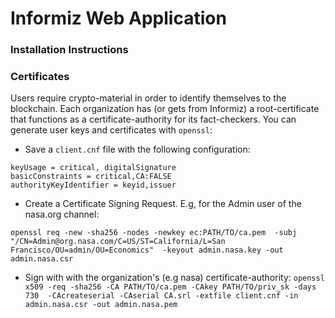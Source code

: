 # Informiz Web Application

### Installation Instructions

### Certificates
Users require crypto-material in order to identify themselves to the blockchain. 
Each organization has (or gets from Informiz) a root-certificate that functions as a 
certificate-authority for its fact-checkers.
You can generate user keys and certificates with `openssl`:

* Save a `client.cnf` file with the following configuration:
```properties
keyUsage = critical, digitalSignature
basicConstraints = critical,CA:FALSE
authorityKeyIdentifier = keyid,issuer
```

* Create a Certificate Signing Request. E.g, for the Admin user of the nasa.org channel:

`openssl req -new -sha256 -nodes -newkey ec:PATH/TO/ca.pem 
-subj "/CN=Admin@org.nasa.com/C=US/ST=California/L=San Francisco/OU=admin/OU=Economics" 
-keyout admin.nasa.key -out admin.nasa.csr`

* Sign with with the organization's (e.g nasa) certificate-authority:
`openssl x509 -req -sha256 -CA PATH/TO/ca.pem -CAkey PATH/TO/priv_sk -days 730 
-CAcreateserial -CAserial CA.srl -extfile client.cnf -in admin.nasa.csr -out admin.nasa.pem`
 

